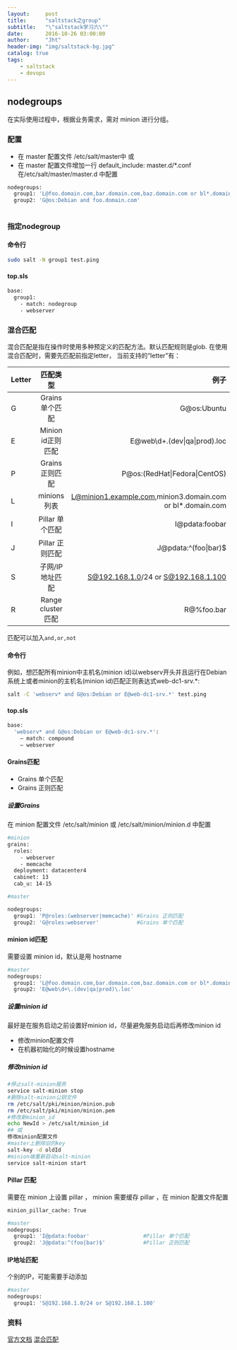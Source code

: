 ```yaml
---
layout:     post
title:      "saltstack之group"
subtitle:   "\"saltstack学习六\""
date:       2016-10-26 03:00:00
author:     "Jht"
header-img: "img/saltstack-bg.jpg"
catalog: true
tags:
    - saltstack
    - devops
---
```




## nodegroups

在实际使用过程中，根据业务需求，需对 minion 进行分组。

### 配置

- 在 master 配置文件 /etc/salt/master中 或 
- 在 master 配置文件增加一行 default_include: master.d/*.conf 在/etc/salt/master/master.d 中配置

```bash
nodegroups:
  group1: 'L@foo.domain.com,bar.domain.com,baz.domain.com or bl*.domain.com'
  group2: 'G@os:Debian and foo.domain.com'
  
```

### 指定nodegroup

#### 命令行

```bash
sudo salt -N group1 test.ping
```

#### top.sls

```bash
base:
  group1:
    - match: nodegroup
    - webserver
```


### 混合匹配

混合匹配是指在操作时使用多种预定义的匹配方法。默认匹配规则是glob. 在使用混合匹配时，需要先匹配前指定letter， 当前支持的“letter”有：

| Letter | 匹配类型            | 例子                                                      |	Alt Delimiter?|
| ------ |:--------------:     | --------------------------------------------------------:|---------------:|
| G      | Grains 单个匹配     | G@os:Ubuntu                                               |Yes
| E      | Minion id正则匹配   | E@web\d+\.(dev\|qa\|prod)\.loc                           |No
| P      | Grains 正则匹配     | P@os:(RedHat\|Fedora\|CentOS)	                             |Yes
| L      | minions列表         | L@minion1.example.com,minion3.domain.com or bl*.domain.com|No
| I      | Pillar 单个匹配     | I@pdata:foobar                                            |Yes
| J      | Pillar 正则匹配     | J@pdata:^(foo\|bar)$                                       |Yes
| S      | 子网/IP地址匹配      | S@192.168.1.0/24 or S@192.168.1.100                        |No
| R      | Range cluster匹配   | R@%foo.bar                                                |No

匹配可以加入`and,or,not`

#### 命令行

例如，想匹配所有minion中主机名(minion id)以webserv开头并且运行在Debian系统上或者minion的主机名(minion id)匹配正则表达式web-dc1-srv.*:

```bash
salt -C 'webserv* and G@os:Debian or E@web-dc1-srv.*' test.ping
```

#### top.sls

```bash
base:
  'webserv* and G@os:Debian or E@web-dc1-srv.*':
    – match: compound
    – webserver
```

#### Grains匹配

- Grains 单个匹配
- Grains 正则匹配

##### 设置Grains

在 minion 配置文件 /etc/salt/minion 或  /etc/salt/minion/minion.d 中配置

```bash
#minion
grains:
  roles:
    - webserver
    - memcache
  deployment: datacenter4
  cabinet: 13
  cab_u: 14-15

#master

nodegroups:
  group1: 'P@roles:(webserver|memcache)' #Grains 正则匹配
  group2: 'G@roles:webserver'            #Grains 单个匹配
```

#### minion id匹配

需要设置 minion id，默认是用 hostname

```bash
#master
nodegroups:
  group1: 'L@foo.domain.com,bar.domain.com,baz.domain.com or bl*.domain.com'  #minions列表匹配
  group2: 'E@web\d+\.(dev|qa|prod)\.loc'                                      #Minion id正则匹配

```

##### 设置minion id

最好是在服务启动之前设置好minion id，尽量避免服务启动后再修改minion id

- 修改minion配置文件
- 在机器初始化的时候设置hostname

##### 修改minion id

```bash
#停止salt-minion服务
service salt-minion stop
#删除salt-minion公钥文件
rm /etc/salt/pki/minion/minion.pub
rm /etc/salt/pki/minion/minion.pem
#修改新minion_id
echo NewId > /etc/salt/minion_id
## 或
修改minion配置文件
#master上删除旧的key
salt-key -d oldId
#minion端重新启动salt-minion
service salt-minion start

```

#### Pillar 匹配

需要在 minion 上设置 pillar ， minion 需要缓存 pillar ，在 minion 配置文件配置

```bash
minion_pillar_cache: True

#master
nodegroups:
  group1: 'I@pdata:foobar'                 #Pillar 单个匹配
  group2: 'J@pdata:^(foo|bar)$'            #Pillar 正则匹配
```
#### IP地址匹配

个别的IP，可能需要手动添加

```bash
#master
nodegroups:
  group1: 'S@192.168.1.0/24 or S@192.168.1.100'
```

###




### 资料

[官方文档](https://docs.saltstack.com/en/latest/topics/targeting/nodegroups.html)
[混合匹配](https://docs.saltstack.com/en/latest/topics/targeting/compound.html#targeting-compound)
